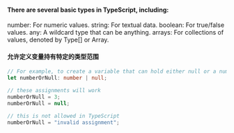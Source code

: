 #### There are several basic types in TypeScript, including:

number: For numeric values.
string: For textual data.
boolean: For true/false values.
any: A wildcard type that can be anything.
arrays: For collections of values, denoted by Type[] or Array<Type>.

#### 允许定义变量持有特定的类型范围

``` typescript
// For example, to create a variable that can hold either null or a number
let numberOrNull: number | null;

// these assignments will work
numberOrNull = 3;
numberOrNull = null;

// this is not allowed in TypeScript
numberOrNull = "invalid assignment";

```